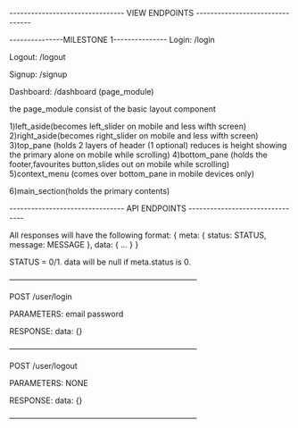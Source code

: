 

-------------------------------- VIEW ENDPOINTS --------------------------------

---------------MILESTONE 1---------------
Login:
/login

Logout:
/logout

Signup:
/signup

Dashboard:
/dashboard (page_module)


the page_module consist of the basic layout component

1)left_aside(becomes left_slider on mobile and less wifth screen)
2)right_aside(becomes right_slider on mobile and less wifth screen)
3)top_pane (holds 2 layers of header (1 optional) reduces is height showing the primary alone on mobile while scrolling)
4)bottom_pane (holds the footer,favourites button,slides out on mobile while scrolling)
5)context_menu (comes over bottom_pane in mobile devices only)

6)main_section(holds the primary contents)


-------------------------------- API ENDPOINTS --------------------------------

All responses will have the following format:
{
  meta: {
    status: STATUS,
    message: MESSAGE
  },
  data: {
    ...
  }
}

STATUS = 0/1.
data will be null if meta.status is 0.

————————————————————————

POST /user/login

PARAMETERS:
email
password

RESPONSE:
data: {}

————————————————————————

POST /user/logout

PARAMETERS:
NONE

RESPONSE:
data: {}

————————————————————————

